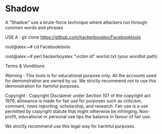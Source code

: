 # Shadow
A "Shadow" use a  brute-force technique where attackers run through common words and phrases

USE A :
git clone https://github.com/hackerboyalex/Facebooktools
 
root@alex:~# cd Facebooktools
 
root@alex:~# perl  hackerboyalex "victim id" worlist.txt (your wordlist path)

Terms & Vonditions

Warning : This tools is for educational purpose only. All the accounts used for demonstration are owned by us.
We strictly recommend not to use this demonstration for harmful purposes.

Copyright : Copyright Disclaimer under Section 107 of the copyright act 1976, allowance is made for fair use for purposes such as criticism,
comment, news reporting, scholarship, and research.
Fair use is a use permitted by copyright statute that might otherwise be infringing.
Non-profit, educational or personal use tips the balance in favour of fair use.

We strictly recommend  use this legal way for harmful purposes.
